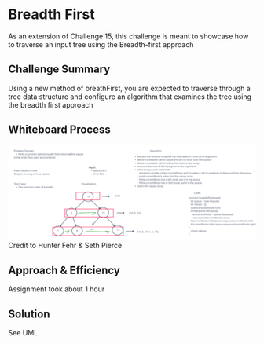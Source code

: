 # Breadth First
As an extension of Challenge 15, this challenge is meant to showcase how to traverse an input tree using the Breadth-first approach

## Challenge Summary
Using a new method of breathFirst, you are expected to traverse through a tree data structure and configure an algorithm that examines the tree using the breadth first approach

## Whiteboard Process
![Code Challenge 17](Screenshots/CodeChallenge17.png)
Credit to Hunter Fehr & Seth Pierce

## Approach & Efficiency
Assignment took about 1 hour

## Solution
See UML